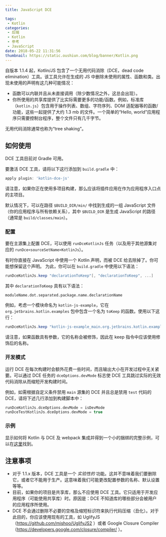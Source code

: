 ```yaml
---
title: JavaScript DCE

tags:
 - Kotlin
categories:
 - 后端
 - Kotlin
 - 参考
 - JavaScript
date: 2018-05-22 11:31:56
thumbnail: https://static.oushiun.com/blog/banner/Kotlin.png
---
```


自版本 1.1.4 起，Kotlin/JS 包含了一个无用代码消除（DCE，dead code elimination）工具。该工具允许在生成的 JS 中删除未使用的属性、函数和类。出现未使用的声明有这几种可能情况：

*   函数可以内联并且从未直接调用（除少数情况之外，这总会出现）。
*   你所使用的共享库提供了比实际需要更多的功能/函数。例如，标准库（`kotlin.js`）包含用于操作列表、数组、字符序列、DOM 适配器等的函数/功能，这些一起提供了大约 1.3 mb 的文件。一个简单的“Hello, world”应用程序只需要控制台程序，整个文件只有几千字节。

无用代码消除通常也称为“tree shaking”。

<!-- more -->

## 如何使用

DCE 工具目前对 Gradle 可用。

要激活 DCE 工具，请将以下这行添加到 `build.gradle` 中：

``` groovy
apply plugin: 'kotlin-dce-js'
```

请注意，如果你正在使用多项目构建，那么应该将插件应用在作为应用程序入口点的主项目。

默认情况下，可以在路径 `$BUILD_DIR/min/` 中找到生成的一组 JavaScript 文件（你的应用程序与所有依赖关系），其中 `$BUILD_DIR` 是生成 JavaScript 的路径（通常是 `build/classes/main`）。

### 配置

要在主源集上配置 DCE，可以使用 `runDceKotlinJs` 任务（以及用于其他源集对应的 `runDce<sourceSetName>KotlinJs`）。

有时你直接在 JavaScript 中使用一个 Kotlin 声明，而被 DCE 给去除掉了。你可能想保留这个声明。 为此，你可以在 `build.gradle` 中使用以下语法：

``` groovy
runDceKotlinJs.keep "declarationToKeep"[, "declarationToKeep", ...]
```

其中 `declarationToKeep` 具有以下语法：

```
moduleName.dot.separated.package.name.declarationName
```

例如，考虑一个模块命名为 `kotlin-js-example`，它在 `org.jetbrains.kotlin.examples` 包中包含一个名为 `toKeep` 的函数。使用以下这行：

``` groovy
runDceKotlinJs.keep "kotlin-js-example_main.org.jetbrains.kotlin.examples.toKeep"
```

请注意，如果函数具有参数，它的名称会被修饰，因此在 keep 指令中应该使用修饰后的名称。

### 开发模式

运行 DCE 在每次构建时会额外花费一些时间，而且输出大小在开发过程中无关紧要。可以通过 DCE 任务的 `dceOptions.devMode` 标志使 DCE 工具跳过实际的无效代码消除从而缩短开发构建时间。

例如，如需根据自定义条件禁用 `main` 源集的 DCE 并且总是禁用 `test` 代码的 DCE，请将下述几行添加到构建脚本中：

``` groovy
runDceKotlinJs.dceOptions.devMode = isDevMode
runDceTestKotlinJs.dceOptions.devMode = true
```

### 示例

显示如何将 Kotlin 与 DCE 及 webpack 集成并得到一个小的捆绑的完整示例，可以在[这里](https://github.com/JetBrains/kotlin-examples/tree/master/gradle/js-dce)找到。

## 注意事项

*   对于 1.1.x 版本，DCE 工具是一个 _实验性的_ 功能。这并不意味着我们要删除它，或者它不能用于生产。这意味着我们可能更改配置参数的名称、默认设置等等。
*   目前，如果你的项目是共享库，那么不应使用 DCE 工具。它只适用于开发应用程序（可能使用共享库）时。原因是：DCE 不知道库的哪些部分会被用户的应用程序所使用。
*   DCE 不会通过删除不必要的空格及缩短标识符来执行代码压缩（丑化）。对于此目的，你应该使用现有的工具，如 UglifyJS（https://github.com/mishoo/UglifyJS2 ）或者 Google Closure Compiler（https://developers.google.com/closure/compiler/ ）。
